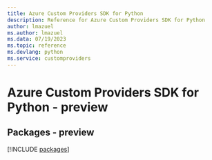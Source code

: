 ```yaml
---
title: Azure Custom Providers SDK for Python
description: Reference for Azure Custom Providers SDK for Python
author: lmazuel
ms.author: lmazuel
ms.data: 07/19/2023
ms.topic: reference
ms.devlang: python
ms.service: customproviders
---
```

# Azure Custom Providers SDK for Python - preview
## Packages - preview
[!INCLUDE [packages](custom-providers-index.md)]